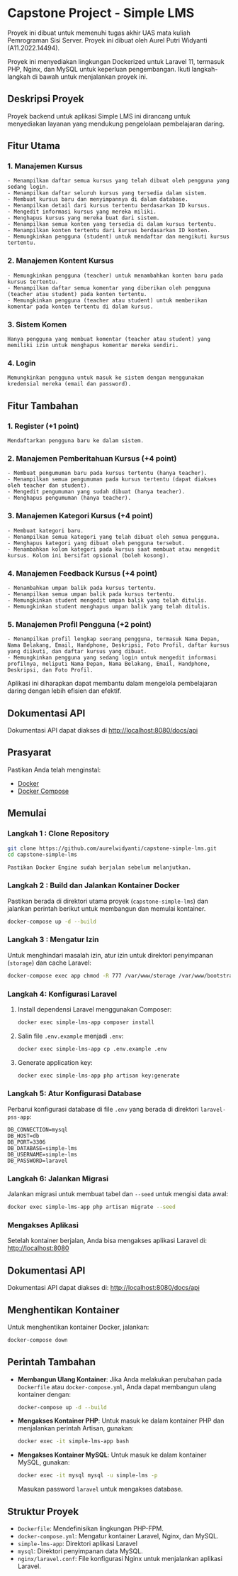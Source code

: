 # Capstone Project - Simple LMS

Proyek ini dibuat untuk memenuhi tugas akhir UAS mata kuliah Pemrograman Sisi Server. Proyek ini dibuat oleh Aurel Putri Widyanti (A11.2022.14494).

Proyek ini menyediakan lingkungan Dockerized untuk Laravel 11, termasuk PHP, Nginx, dan MySQL untuk keperluan pengembangan. Ikuti langkah-langkah di bawah untuk menjalankan proyek ini.

## Deskripsi Proyek

Proyek backend untuk aplikasi Simple LMS ini dirancang untuk menyediakan layanan yang mendukung pengelolaan pembelajaran daring. 

## Fitur Utama
### 1. Manajemen Kursus
    - Menampilkan daftar semua kursus yang telah dibuat oleh pengguna yang sedang login.
    - Menampilkan daftar seluruh kursus yang tersedia dalam sistem.
    - Membuat kursus baru dan menyimpannya di dalam database.
    - Menampilkan detail dari kursus tertentu berdasarkan ID kursus.
    - Mengedit informasi kursus yang mereka miliki.
    - Menghapus kursus yang mereka buat dari sistem.
    - Menampilkan semua konten yang tersedia di dalam kursus tertentu.
    - Menampilkan konten tertentu dari kursus berdasarkan ID konten.
    - Memungkinkan pengguna (student) untuk mendaftar dan mengikuti kursus tertentu.

### 2. Manajemen Kontent Kursus
    - Memungkinkan pengguna (teacher) untuk menambahkan konten baru pada kursus tertentu.
    - Menampilkan daftar semua komentar yang diberikan oleh pengguna (teacher atau student) pada konten tertentu.
    - Memungkinkan pengguna (teacher atau student) untuk memberikan komentar pada konten tertentu di dalam kursus.

### 3. Sistem Komen
    Hanya pengguna yang membuat komentar (teacher atau student) yang memiliki izin untuk menghapus komentar mereka sendiri.

### 4. Login
    Memungkinkan pengguna untuk masuk ke sistem dengan menggunakan kredensial mereka (email dan password).

## Fitur Tambahan
### 1. Register (+1 point)
    Mendaftarkan pengguna baru ke dalam sistem.

### 2. Manajemen Pemberitahuan Kursus (+4 point)
    - Membuat pengumuman baru pada kursus tertentu (hanya teacher).
    - Menampilkan semua pengumuman pada kursus tertentu (dapat diakses oleh teacher dan student).
    - Mengedit pengumuman yang sudah dibuat (hanya teacher).
    - Menghapus pengumuman (hanya teacher).

### 3. Manajemen Kategori Kursus (+4 point)
    - Membuat kategori baru.
    - Menampilkan semua kategori yang telah dibuat oleh semua pengguna.
    - Menghapus kategori yang dibuat oleh pengguna tersebut.
    - Menambahkan kolom kategori pada kursus saat membuat atau mengedit kursus. Kolom ini bersifat opsional (boleh kosong).

### 4. Manajemen Feedback Kursus (+4 point)
    - Menambahkan umpan balik pada kursus tertentu.
    - Menampilkan semua umpan balik pada kursus tertentu.
    - Memungkinkan student mengedit umpan balik yang telah ditulis.
    - Memungkinkan student menghapus umpan balik yang telah ditulis.
    
### 5. Manajemen Profil Pengguna (+2 point)
    - Menampilkan profil lengkap seorang pengguna, termasuk Nama Depan, Nama Belakang, Email, Handphone, Deskripsi, Foto Profil, daftar kursus yang diikuti, dan daftar kursus yang dibuat.
    - Memungkinkan pengguna yang sedang login untuk mengedit informasi profilnya, meliputi Nama Depan, Nama Belakang, Email, Handphone, Deskripsi, dan Foto Profil.

Aplikasi ini diharapkan dapat membantu dalam mengelola pembelajaran daring dengan lebih efisien dan efektif.

## Dokumentasi API
Dokumentasi API dapat diakses di [http://localhost:8080/docs/api](http://localhost:8080/docs/api)

## Prasyarat

Pastikan Anda telah menginstal:

-   [Docker](https://docs.docker.com/get-docker/)
-   [Docker Compose](https://docs.docker.com/compose/install/)

## Memulai

### Langkah 1 : Clone Repository

```bash
git clone https://github.com/aurelwidyanti/capstone-simple-lms.git
cd capstone-simple-lms
```

`Pastikan Docker Engine sudah berjalan sebelum melanjutkan.`

### Langkah 2 : Build dan Jalankan Kontainer Docker

Pastikan berada di direktori utama proyek (`capstone-simple-lms`) dan jalankan perintah berikut untuk membangun dan memulai kontainer.

```bash
docker-compose up -d --build
```

### Langkah 3 : Mengatur Izin

Untuk menghindari masalah izin, atur izin untuk direktori penyimpanan (`storage`) dan cache Laravel:

```bash
docker-compose exec app chmod -R 777 /var/www/storage /var/www/bootstrap/cache
```

### Langkah 4: Konfigurasi Laravel

1. Install dependensi Laravel menggunakan Composer:

    ```bash
    docker exec simple-lms-app composer install
    ```

2. Salin file `.env.example` menjadi `.env`:

    ```bash
    docker exec simple-lms-app cp .env.example .env
    ```

3. Generate application key:

    ```bash
    docker exec simple-lms-app php artisan key:generate
    ```

### Langkah 5: Atur Konfigurasi Database

Perbarui konfigurasi database di file `.env` yang berada di direktori `laravel-pss-app`:

```env
DB_CONNECTION=mysql
DB_HOST=db
DB_PORT=3306
DB_DATABASE=simple-lms
DB_USERNAME=simple-lms
DB_PASSWORD=laravel
```

### Langkah 6: Jalankan Migrasi

Jalankan migrasi untuk membuat tabel dan `--seed` untuk mengisi data awal:

```bash
docker exec simple-lms-app php artisan migrate --seed
```

### Mengakses Aplikasi

Setelah kontainer berjalan, Anda bisa mengakses aplikasi Laravel di: [http://localhost:8080](http://localhost:8080)

## Dokumentasi API

Dokumentasi API dapat diakses di: [http://localhost:8080/docs/api](http://localhost:8080/docs/api)

## Menghentikan Kontainer

Untuk menghentikan kontainer Docker, jalankan:

```bash
docker-compose down
```

## Perintah Tambahan

-   **Membangun Ulang Kontainer**: Jika Anda melakukan perubahan pada `Dockerfile` atau `docker-compose.yml`, Anda dapat membangun ulang kontainer dengan:

    ```bash
    docker-compose up -d --build
    ```

-   **Mengakses Kontainer PHP**: Untuk masuk ke dalam kontainer PHP dan menjalankan perintah Artisan, gunakan:

    ```bash
    docker exec -it simple-lms-app bash
    ```

-   **Mengakses Kontainer MySQL**: Untuk masuk ke dalam kontainer MySQL, gunakan:

    ```bash
    docker exec -it mysql mysql -u simple-lms -p
    ```

    Masukan password `laravel` untuk mengakses database.

## Struktur Proyek

-   `Dockerfile`: Mendefinisikan lingkungan PHP-FPM.
-   `docker-compose.yml`: Mengatur kontainer Laravel, Nginx, dan MySQL.
-   `simple-lms-app`: Direktori aplikasi Laravel
-   `mysql`: Direktori penyimpanan data MySQL.
-   `nginx/laravel.conf`: File konfigurasi Nginx untuk menjalankan aplikasi Laravel.
